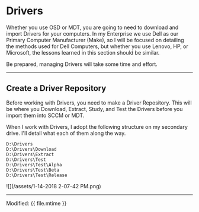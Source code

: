 # Drivers

Whether you use OSD or MDT, you are going to need to download and import Drivers for your computers.  In my Enterprise we use Dell as our Primary Computer Manufacturer \(Make\), so I will be focused on detailing the methods used for Dell Computers, but whether you use Lenovo, HP, or Microsoft, the lessons learned in this section should be similar.

Be prepared, managing Drivers will take some time and effort.

---

## Create a Driver Repository

Before working with Drivers, you need to make a Driver Repository.  This will be where you Download, Extract, Study, and Test the Drivers before you import them into SCCM or MDT.

When I work with Drivers, I adopt the following structure on my secondary drive.  I'll detail what each of them along the way.

```
D:\Drivers
D:\Drivers\Download
D:\Drivers\Extract
D:\Drivers\Test
D:\Drivers\Test\Alpha
D:\Drivers\Test\Beta
D:\Drivers\Test\Release
```

![](/assets/1-14-2018 2-07-42 PM.png)

---

Modified: {{ file.mtime }}